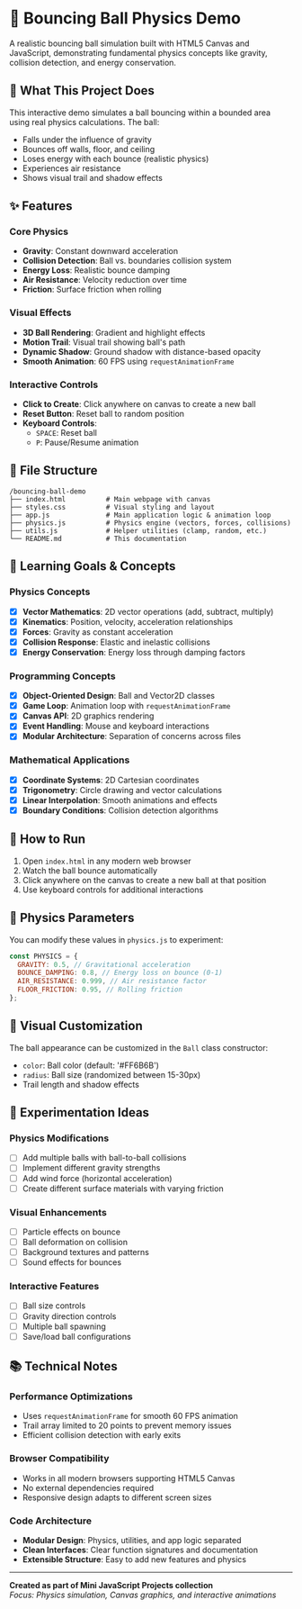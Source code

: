 # 🏀 Bouncing Ball Physics Demo

A realistic bouncing ball simulation built with HTML5 Canvas and JavaScript, demonstrating fundamental physics concepts like gravity, collision detection, and energy conservation.

## 🎯 What This Project Does

This interactive demo simulates a ball bouncing within a bounded area using real physics calculations. The ball:

- Falls under the influence of gravity
- Bounces off walls, floor, and ceiling
- Loses energy with each bounce (realistic physics)
- Experiences air resistance
- Shows visual trail and shadow effects

## ✨ Features

### Core Physics

- **Gravity**: Constant downward acceleration
- **Collision Detection**: Ball vs. boundaries collision system
- **Energy Loss**: Realistic bounce damping
- **Air Resistance**: Velocity reduction over time
- **Friction**: Surface friction when rolling

### Visual Effects

- **3D Ball Rendering**: Gradient and highlight effects
- **Motion Trail**: Visual trail showing ball's path
- **Dynamic Shadow**: Ground shadow with distance-based opacity
- **Smooth Animation**: 60 FPS using `requestAnimationFrame`

### Interactive Controls

- **Click to Create**: Click anywhere on canvas to create a new ball
- **Reset Button**: Reset ball to random position
- **Keyboard Controls**:
  - `SPACE`: Reset ball
  - `P`: Pause/Resume animation

## 📁 File Structure

```
/bouncing-ball-demo
├── index.html          # Main webpage with canvas
├── styles.css          # Visual styling and layout
├── app.js              # Main application logic & animation loop
├── physics.js          # Physics engine (vectors, forces, collisions)
├── utils.js            # Helper utilities (clamp, random, etc.)
└── README.md           # This documentation
```

## 🧠 Learning Goals & Concepts

### Physics Concepts

- [x] **Vector Mathematics**: 2D vector operations (add, subtract, multiply)
- [x] **Kinematics**: Position, velocity, acceleration relationships
- [x] **Forces**: Gravity as constant acceleration
- [x] **Collision Response**: Elastic and inelastic collisions
- [x] **Energy Conservation**: Energy loss through damping factors

### Programming Concepts

- [x] **Object-Oriented Design**: Ball and Vector2D classes
- [x] **Game Loop**: Animation loop with `requestAnimationFrame`
- [x] **Canvas API**: 2D graphics rendering
- [x] **Event Handling**: Mouse and keyboard interactions
- [x] **Modular Architecture**: Separation of concerns across files

### Mathematical Applications

- [x] **Coordinate Systems**: 2D Cartesian coordinates
- [x] **Trigonometry**: Circle drawing and vector calculations
- [x] **Linear Interpolation**: Smooth animations and effects
- [x] **Boundary Conditions**: Collision detection algorithms

## 🚀 How to Run

1. Open `index.html` in any modern web browser
2. Watch the ball bounce automatically
3. Click anywhere on the canvas to create a new ball at that position
4. Use keyboard controls for additional interactions

## 🔧 Physics Parameters

You can modify these values in `physics.js` to experiment:

```javascript
const PHYSICS = {
  GRAVITY: 0.5, // Gravitational acceleration
  BOUNCE_DAMPING: 0.8, // Energy loss on bounce (0-1)
  AIR_RESISTANCE: 0.999, // Air resistance factor
  FLOOR_FRICTION: 0.95, // Rolling friction
};
```

## 🎨 Visual Customization

The ball appearance can be customized in the `Ball` class constructor:

- `color`: Ball color (default: '#FF6B6B')
- `radius`: Ball size (randomized between 15-30px)
- Trail length and shadow effects

## 🧪 Experimentation Ideas

### Physics Modifications

- [ ] Add multiple balls with ball-to-ball collisions
- [ ] Implement different gravity strengths
- [ ] Add wind force (horizontal acceleration)
- [ ] Create different surface materials with varying friction

### Visual Enhancements

- [ ] Particle effects on bounce
- [ ] Ball deformation on collision
- [ ] Background textures and patterns
- [ ] Sound effects for bounces

### Interactive Features

- [ ] Ball size controls
- [ ] Gravity direction controls
- [ ] Multiple ball spawning
- [ ] Save/load ball configurations

## 📚 Technical Notes

### Performance Optimizations

- Uses `requestAnimationFrame` for smooth 60 FPS animation
- Trail array limited to 20 points to prevent memory issues
- Efficient collision detection with early exits

### Browser Compatibility

- Works in all modern browsers supporting HTML5 Canvas
- No external dependencies required
- Responsive design adapts to different screen sizes

### Code Architecture

- **Modular Design**: Physics, utilities, and app logic separated
- **Clean Interfaces**: Clear function signatures and documentation
- **Extensible Structure**: Easy to add new features and physics

---

**Created as part of Mini JavaScript Projects collection**  
_Focus: Physics simulation, Canvas graphics, and interactive animations_
